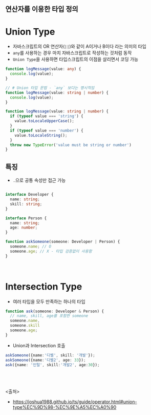 ## 연산자를 이용한 타입 정의
# Union Type
- 자바스크립트의 OR 연산자(`||`)와 같이 A이거나 B이다 라는 의미의 타입
- `any`를 사용하는 경우 마치 자바스크립트로 작성하는 것처럼 동작
- `Union Type`을 사용하면 타입스크립트의 이점을 살리면서 코딩 가능

```ts
function logMessage(value: any) {
  console.log(value);
}

// # Union 타입 문법 - `any` 보다는 명시적임
function logMessage(value: string | number) {
  console.log(value);
}

function logMessage(value: string | number) {
  if (typeof value === 'string') {
    value.toLocaleUpperCase();
  }
  if (typeof value === 'number') {
    value.toLocaleString();
  }
  throw new TypeError('value must be string or number')
}
```

## 특징
- `.`으로 공통 속성만 접근 가능
```ts

interface Developer {
  name: string;
  skill: string;
}

interface Person {
  name: string;
  age: number;
}

function askSomeone(someone: Developer | Person) {
  someone.name; // O
  someone.age; // X - 타입 검증없이 사용함
}
```


<br>

# Intersection Type
- 여러 타입을 모두 만족하는 하나의 타입
```ts
function ask(someone: Developer & Person) {
  // name, skill, age를 포함한 someone
  someone.name,
  someone.skill
  someone.age;
}
```

- Union과 Intersection 호출
```ts
askSomeone({name:'디벨', skill: '개발'});
askSomeone({name:'디벨2', age: 33});
ask({name: '인털', skill:'개발2', age:30});
```




<br><br><br>
<출처>
- https://joshua1988.github.io/ts/guide/operator.html#union-type%EC%9D%98-%EC%9E%A5%EC%A0%90
